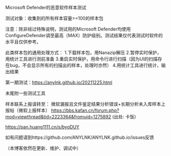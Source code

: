 Microsoft Defender的恶意软件样本测试

测试对象：收集到的所有样本容量>=100的样本包

注意：除非经过特殊说明，测试用的Microsoft Defender均使用ConfigureDefender调至最高（MAX）防护级别。测试结果仅代表测试时软件的水平且仅供参考。

此类样本包的通用处理方式：
1.下载样本包，用Nanazip解压
2.暂停实时保护，用统计工具进行测前准备
3.重启实时保护，用命令行进行扫描（因为UI的扫描存在bug，不会显示所有的扫描出的样本，处理时亦然）
4.用统计工具进行统计，输出结果

第一期测试：https://anylnk.github.io/20211225.html

末尾附一些测试工具

样本联系上报请转至：
微软漏报且文件鉴定结果分析错误+长期分析未入库样本上报帖（微软上报样本）
https://bbs.kafan.cn/forum.php?mod=viewthread&tid=2223364&fromuid=1275892
(出处: 卡饭)


https://pan.huang1111.cn/s/byoDUY

如有问题请到https://github.com/ANYLNK/ANYLNK.github.io/issues反馈

（本博客依然在更新、维护、调试中）
